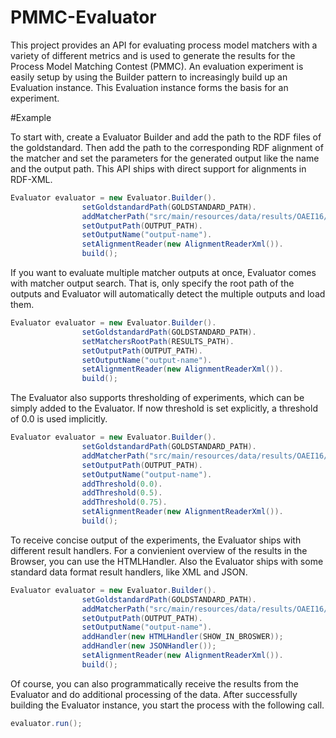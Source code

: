 # PMMC-Evaluator
This project provides an API for evaluating process model matchers with a variety of different metrics
and is used to generate the results for the Process Model Matching Contest (PMMC). An evaluation experiment
is easily setup by using the Builder pattern to increasingly build up an Evaluation instance. This Evaluation
instance forms the basis for an experiment.

#Example

To start with, create a Evaluator Builder and add the
path to the RDF files of the goldstandard. Then add the 
path to the corresponding RDF alignment of the matcher and
set the parameters for the generated output like the name and
the output path. This API ships with direct support for alignments
in RDF-XML.

```java
Evaluator evaluator = new Evaluator.Builder().
				setGoldstandardPath(GOLDSTANDARD_PATH).
				addMatcherPath("src/main/resources/data/results/OAEI16/AML-PM/").
				setOutputPath(OUTPUT_PATH).
				setOutputName("output-name").
				setAlignmentReader(new AlignmentReaderXml()).
				build();
```
If you want to evaluate multiple matcher outputs at once,
Evaluator comes with matcher output search. That is, only
specify the root path of the outputs and Evaluator will
automatically detect the multiple outputs and load them.

```java
Evaluator evaluator = new Evaluator.Builder().
				setGoldstandardPath(GOLDSTANDARD_PATH).
				setMatchersRootPath(RESULTS_PATH).
				setOutputPath(OUTPUT_PATH).
				setOutputName("output-name").
				setAlignmentReader(new AlignmentReaderXml()).
				build();
```

The Evaluator also supports thresholding of experiments, which can
be simply added to the Evaluator. If now threshold is set explicitly,
a threshold of 0.0 is used implicitly.

```java
Evaluator evaluator = new Evaluator.Builder().
				setGoldstandardPath(GOLDSTANDARD_PATH).
				addMatcherPath("src/main/resources/data/results/OAEI16/AML-PM/").
				setOutputPath(OUTPUT_PATH).
				setOutputName("output-name").
				addThreshold(0.0).
				addThreshold(0.5).
				addThreshold(0.75).
				setAlignmentReader(new AlignmentReaderXml()).
				build();
```

To receive concise output of the experiments,
the Evaluator ships with different result handlers.
For a convienient overview of the results in the Browser,
you can use the HTMLHandler. Also the Evaluator ships with
some standard data format result handlers, like XML and JSON.

```java
Evaluator evaluator = new Evaluator.Builder().
				setGoldstandardPath(GOLDSTANDARD_PATH).
				addMatcherPath("src/main/resources/data/results/OAEI16/AML-PM/").
				setOutputPath(OUTPUT_PATH).
				setOutputName("output-name").
				addHandler(new HTMLHandler(SHOW_IN_BROSWER));
				addHandler(new JSONHandler());
				setAlignmentReader(new AlignmentReaderXml()).
				build();
```

Of course, you can also programmatically receive the results 
from the Evaluator and do additional processing of the data.
After successfully building the Evaluator instance, you start
the process with the following call.

```java
evaluator.run();
```

